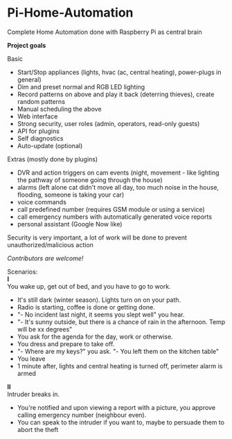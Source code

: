 Pi-Home-Automation
==================

Complete Home Automation done with Raspberry Pi as central brain

  
**Project goals**
  
Basic
- Start/Stop appliances (lights, hvac (ac, central heating), power-plugs in general)
- Dim and preset normal and RGB LED lighting
- Record patterns on above and play it back (deterring thieves), create random patterns
- Manual scheduling the above
- Web interface 
- Strong security, user roles (admin, operators, read-only guests)
- API for plugins
- Self diagnostics 
- Auto-update (optional)
  

Extras (mostly done by plugins)
- DVR and action triggers on cam events (night, movement - like lighting the pathway of someone going through the house)
- alarms (left alone cat didn't move all day, too much noise in the house, flooding, someone is taking your car)
- voice commands
- call predefined number (requires GSM module or using a service)
- call emergency numbers with automatically generated voice reports
- personal assistant (Google Now like)
  
Security is very important, a lot of work will be done to prevent unauthorized/malicious action
  
*Contributors are welcome!*
  
Scenarios:  
**I**  
You wake up, get out of bed, and you have to go to work. 
- It's still dark (winter season). Lights turn on on your path.
- Radio is starting, coffee is done or getting done.
- "- No incident last night, it seems you slept well" you hear.
- "- It's sunny outside, but there is a chance of rain in the afternoon. Temp will be xx degrees"
- You ask for the agenda for the day, work or otherwise.
- You dress and prepare to take off.
- "- Where are my keys?" you ask. "- You left them on the kitchen table"
- You leave
- 1 minute after, lights and central heating is turned off, perimeter alarm is armed
  

**II**  
Intruder breaks in. 
- You're notified and upon viewing a report with a picture, you approve calling emergency number (neighbour even).
- You can speak to the intruder if you want to, maybe to persuade them to abort the theft

